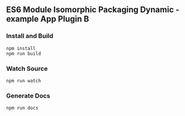 ## ES6 Module Isomorphic Packaging Dynamic - example App Plugin B

### Install and Build

    npm install
    npm run build

### Watch Source

    npm run watch

### Generate Docs

    npm run docs
